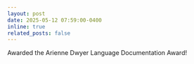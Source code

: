 ```yaml
---
layout: post
date: 2025-05-12 07:59:00-0400
inline: true
related_posts: false
---
```


Awarded the Arienne Dwyer Language Documentation Award!